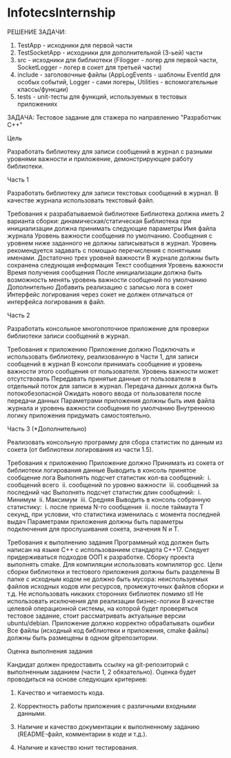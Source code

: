 # InfotecsInternship

РЕШЕНИЕ ЗАДАЧИ:
1) TestApp - исходники для первой части
2) TestSocketApp - исходники для дополнительной (3-ьей) части
3) src - исходники для библиотеки (Filogger - логер для первой части, SocketLogger - логер в сокет для третьей части)
4) include - заголовочные файлы (AppLogEvents - шаблоны EventId для особых событий,
                                 Logger - сами логеры,
                                 Utilities - вспомогательные классы/функции)
5) tests - unit-тесты для функций, используемых в тестовых приложениях

ЗАДАЧА:
Тестовое задание для стажера по направлению "Разработчик C++"

Цель

Разработать библиотеку для записи сообщений в журнал с разными уровнями важности и приложение,
демонстрирующее работу библиотеки. 

Часть 1

Разработать библиотеку для записи текстовых сообщений в журнал. В качестве журнала использовать
текстовый файл.

Требования к разрабатываемой библиотеке
­Библиотека должна иметь 2 варианта сборки: динамическая/статическая
Библиотека при инициализации должна принимать следующие параметры
Имя файла журнала
Уровень важности сообщения по умолчанию. Сообщения с уровнем ниже заданного не должны
записываться в журнал. Уровень рекомендуется задавать с помощью перечисления с понятными
именами. Достаточно трех уровней важности
В журнале должны быть сохранена следующая информация
Текст сообщения
Уровень важности
Время получения сообщения
После инициализации должна быть возможность менять уровень важности сообщений по умолчанию
Дополнительно
Добавить реализацию с записью лога в сокет
Интерфейс логирования через сокет не должен отличаться от интерфейса логирования в файл.


Часть 2

Разработать консольное многопоточное приложение для проверки библиотеки записи сообщений в журнал.

Требования к приложению
Приложение должно
Подключать и использовать библиотеку, реализованную в Части 1, для записи сообщений в журнал
В консоли принимать сообщение и уровень важности этого сообщения от пользователя. Уровень
важности может отсутствовать
Передавать принятые данные от пользователя в отдельный поток для записи в журнал. Передача данных
должна быть потокобезопасной
Ожидать нового ввода от пользователя после передачи данных
Параметрами приложения должны быть имя файла журнала и уровень важности сообщения по умолчанию
Внутреннюю логику приложения придумать самостоятельно.


Часть 3 (*Дополнительно)

Реализовать консольную программу для сбора статистик по данным из сокета (от библиотеки логирования из
части 1.5).

Требования к приложению
­Приложение должно
Принимать из сокета от библиотеки логирования данные
Выводить в консоль принятое сообщение лога
Выполнять подсчет статистик кол-ва сообщений: 
i.    сообщений всего 
ii.    сообщений по уровню важности 
iii.    сообщений за последний час
Выполнять подсчет статистик длин сообщений: 
i.    Минимум 
ii.    Максимум 
iii.    Средняя
Выводить в консоль собранную статистику: 
i.    после приема N-го сообщения 
ii.    после таймаута T секунд, при условии, что статистика изменилась с момента последней выдач
Параметрами приложения должны быть параметры подключения для прослушивания сокета, значения N и
T.


Требования к выполнению задания
Программный код должен быть написан на языке C++ с использованием стандарта C++17. Следует
придерживаться подходов ООП к разработке.
Сборку проекта выполнять cmake. Для компиляции использовать компилятор gcc. Цели сборки библиотеки и
тестового приложения должны быть разделены
В папке с исходным кодом не должно быть мусора: неиспользуемых файлов исходных кодов или ресурсов,
промежуточных файлов сборки и т.д.
Не использовать никаких сторонних библиотек помимо stl
Не использовать исключения для реализации бизнес-логики
В качестве целевой операционной системы, на которой будет проверяться тестовое задание, стоит
рассматривать актуальные версии ubuntu/debian.
Приложение должно корректно обрабатывать ошибки
Все файлы (исходный код библиотеки и приложения, cmake файлы) должны быть размещены в одном gitрепозитории.


Оценка выполнения задания

Кандидат должен предоставить ссылку на git-репозиторий с выполненным заданием (части 1, 2 обязательно).
Оценка будет проводиться на основе следующих критериев:

1. Качество и читаемость кода.

2. Корректность работы приложения с различными входными данными.

3. Наличие и качество документации к выполненному заданию (README-файл, комментарии в коде и т.д.).

4. Наличие и качество юнит тестирования.
